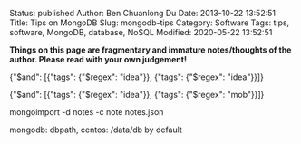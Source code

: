 Status: published
Author: Ben Chuanlong Du
Date: 2013-10-22 13:52:51
Title: Tips on MongoDB
Slug: mongodb-tips
Category: Software
Tags: tips, software, MongoDB, database, NoSQL
Modified: 2020-05-22 13:52:51

**Things on this page are fragmentary and immature notes/thoughts of the author. Please read with your own judgement!**
 
{"$and": [{"tags": {"$regex": "idea"}}, {"tags": {"$regex": "idea"}}]}

{"$and": [{"tags": {"$regex": "idea"}}, {"tags": {"$regex": "mob"}}]}

mongoimport -d notes -c note notes.json

mongodb: dbpath, centos: /data/db by default

